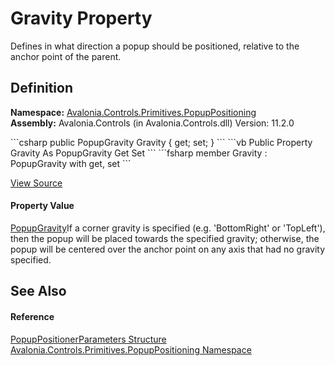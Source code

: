 # Gravity Property


Defines in what direction a popup should be positioned, relative to the anchor point of the parent.



## Definition
**Namespace:** <a href="N_Avalonia_Controls_Primitives_PopupPositioning">Avalonia.Controls.Primitives.PopupPositioning</a>  
**Assembly:** Avalonia.Controls (in Avalonia.Controls.dll) Version: 11.2.0

<Tabs groupId="api-code-preview">
<TabItem value="csharp" label="C#">
```csharp
public PopupGravity Gravity { get; set; }
```
</TabItem>
<TabItem value="vb" label="VB">
```vb
Public Property Gravity As PopupGravity
	Get
	Set
```
</TabItem>
<TabItem value="fsharp" label="F#">
```fsharp
member Gravity : PopupGravity with get, set
```
</TabItem>
</Tabs>



<a href="https://github.com/AvaloniaUI/Avalonia/tree/master/src/Avalonia.Controls/Primitives/PopupPositioning/IPopupPositioner.cs#L122" title="View the source code">View Source</a>



#### Property Value
<a href="T_Avalonia_Controls_Primitives_PopupPositioning_PopupGravity">PopupGravity</a>If a corner gravity is specified (e.g. 'BottomRight' or 'TopLeft'), then the popup will be placed towards the specified gravity; otherwise, the popup will be centered over the anchor point on any axis that had no gravity specified.

## See Also


#### Reference
<a href="T_Avalonia_Controls_Primitives_PopupPositioning_PopupPositionerParameters">PopupPositionerParameters Structure</a>  
<a href="N_Avalonia_Controls_Primitives_PopupPositioning">Avalonia.Controls.Primitives.PopupPositioning Namespace</a>  

